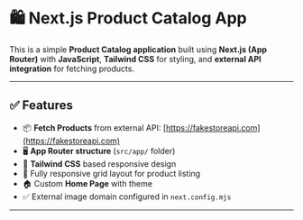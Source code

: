 # 🛍️ Next.js Product Catalog App

This is a simple **Product Catalog application** built using **Next.js (App Router)** with **JavaScript**, **Tailwind CSS** for styling, and **external API integration** for fetching products.

---

## ✅ Features

- 📦 **Fetch Products** from external API: [https://fakestoreapi.com](https://fakestoreapi.com)
- 🖥️ **App Router structure** (`src/app/` folder)
- 🎨 **Tailwind CSS** based responsive design
- 📱 Fully responsive grid layout for product listing
- 🏠 Custom **Home Page** with theme
- ✅ External image domain configured in `next.config.mjs`

---
